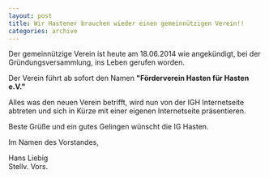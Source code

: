 ```yaml
---
layout: post
title: Wir Hastener brauchen wieder einen gemeinnützigen Verein!!
categories: archive
---
```


Der gemeinnützige Verein ist heute am 18.06.2014 wie angekündigt, bei der
Gründungsversammlung, ins Leben gerufen worden.

Der Verein führt ab sofort den Namen **"Förderverein Hasten für Hasten e.V."**

Alles was den neuen Verein betrifft, wird nun von der IGH Internetseite abtreten
und sich in Kürze mit einer eigenen Internetseite präsentieren.

Beste Grüße und ein gutes Gelingen wünscht die IG Hasten.

Im Namen des Vorstandes,

Hans Liebig  
Stellv. Vors.
